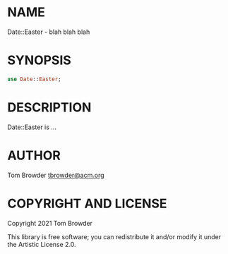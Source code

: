 NAME
====

Date::Easter - blah blah blah

SYNOPSIS
========

```raku
use Date::Easter;
```

DESCRIPTION
===========

Date::Easter is ...

AUTHOR
======

Tom Browder <tbrowder@acm.org>

COPYRIGHT AND LICENSE
=====================

Copyright 2021 Tom Browder

This library is free software; you can redistribute it and/or modify it under the Artistic License 2.0.

